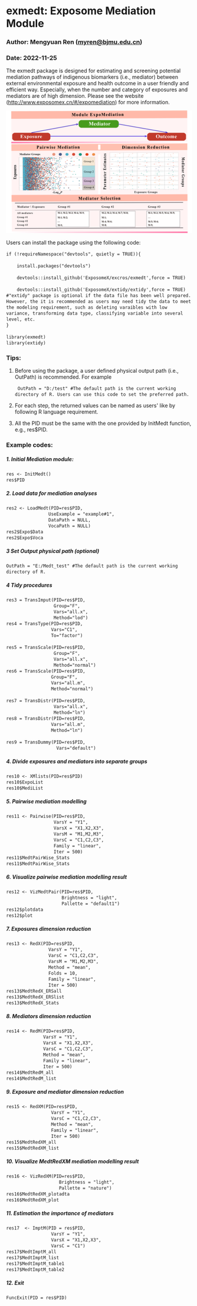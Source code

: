 # exmedt: Exposome Mediation Module
### Author: Mengyuan Ren (myren@bjmu.edu.cn)
### Date: 2022-11-25

The exmedt package is designed for estimating and screening potential mediation pathways of indigenous biomarkers (i.e., mediator) between external environmental exposure and health outcome in a user friendly and efficient way. Especially, when the number and category of exposures and mediators are of high dimension. Please see the website (http://www.exposomex.cn/#/expomediation) for more information. 

![image](https://github.com/My31ren/ExpoMediation/blob/main/FirstPage_Picture%20(4).png)

Users can install the package using the following code:

	if (!requireNamespace("devtools", quietly = TRUE)){

    	install.packages("devtools")
    
    	devtools::install_github('ExposomeX/excros/exmedt',force = TRUE)
    
    	devtools::install_github('ExposomeX/extidy/extidy',force = TRUE) #"extidy" package is optional if the data file has been well prepared. However, the it is recommended as users may need tidy the data to meet the modeling requirement, such as deleting varaibles with low variance, transforming data type, classifying variable into several level, etc.
	}

	library(exmedt)
	library(extidy) 


### Tips:
1. Before using the package, a user defined physical output path (i.e., OutPath) is recommended. For example

		OutPath = "D:/test" #The default path is the current working directory of R. Users can use this code to set the preferred path.
		
2. For each step, the returned values can be named as users' like by following R language requirement. 

3. All the PID must be the same with the one provided by InitMedt function, e.g., res$PID.


### Example codes:
##### 1. Initial Mediation module:
	res <- InitMedt()
	res$PID
	
##### 2. Load data for mediation analyses
	res2 <- LoadMedt(PID=res$PID,
		            UseExample = "example#1",
		            DataPath = NULL,
		            VocaPath = NULL)
	res2$Expo$Data
	res2$Expo$Voca

##### 3 Set Output physical path (optional)
	OutPath = "E:/Medt_test" #The default path is the current working directory of R.
	
##### 4 Tidy procedures
	res3 = TransImput(PID=res$PID,
	                  Group="F",
	                  Vars="all.x",
	                  Method="lod")
	res4 = TransType(PID=res$PID,
	                 Vars="C1",
	                 To="factor")
					 
	res5 = TransScale(PID=res$PID,
	                  Group="F",
	                  Vars="all.x",
	                  Method="normal")
	res6 = TransScale(PID=res$PID,
	                 Group="F",
	                 Vars="all.m",
	                 Method="normal")
	
	res7 = TransDistr(PID=res$PID,
	                  Vars="all.x",
	                  Method="ln")
	res8 = TransDistr(PID=res$PID,
	                 Vars="all.m",
	                 Method="ln")
					 
	res9 = TransDummy(PID=res$PID,
	                   Vars="default")

##### 4. Divide exposures and mediators into separate groups
	res10 <- XMlists(PID=res$PID)
	res10$ExpoList
	res10$MediList

##### 5. Pairwise mediation modelling
	res11 <- Pairwise(PID=res$PID,
	                  VarsY = "Y1",
	                  VarsX = "X1,X2,X3",
	                  VarsM = "M1,M2,M3",
	                  VarsC = "C1,C2,C3",
	                  Family = "linear",
	                  Iter = 500)
	res11$MedtPairWise_Stats
	res11$MedtPairWise_Stats

##### 6. Visualize pairwise mediation modelling result
	res12 <- VizMedtPair(PID=res$PID,
	                     Brightness = "light",
	                     Pallette = "default1")
	res12$plotdata
	res12$plot

##### 7. Exposures dimension reduction
	res13 <- RedX(PID=res$PID,
	                VarsY = "Y1",
	                VarsC = "C1,C2,C3",
	                VarsM = "M1,M2,M3",
	                Method = "mean",
	                Folds = 10,
	                Family = "linear",
	                Iter = 500)
	res13$MedtRedX_ERSall
	res13$MedtRedX_ERSlist
	res13$MedtRedX_Stats

##### 8. Mediators dimension reduction
	res14 <- RedM(PID=res$PID,
	              VarsY = "Y1",
	              VarsX = "X1,X2,X3",
	              VarsC = "C1,C2,C3",
	              Method = "mean",
	              Family = "linear",
	              Iter = 500)
	res14$MedtRedM_all
	res14$MedtRedM_list

##### 9. Exposure and mediator dimension reduction
	res15 <- RedXM(PID=res$PID,
	                 VarsY = "Y1",
	                 VarsC = "C1,C2,C3",
	                 Method = "mean",
	                 Family = "linear",
	                 Iter = 500)
	res15$MedtRedXM_all
	res15$MedtRedXM_list

##### 10. Visualize MedtRedXM mediation modelling result
	res16 <- VizRedXM(PID=res$PID,
	                    Brightness = "light",
	                    Pallette = "nature")
	res16$MedtRedXM_plotadta
	res16$MedtRedXM_plot

##### 11. Estimation the importance of mediators
	res17  <- ImptM(PID = res$PID,
	                 VarsY = "Y1",
	                 VarsX = "X1,X2,X3",
	                 VarsC = "C1")
	res17$MedtImptM_all
	res17$MedtImptM_list
	res17$MedtImptM_table1
	res17$MedtImptM_table2

##### 12. Exit
	FuncExit(PID = res$PID)
